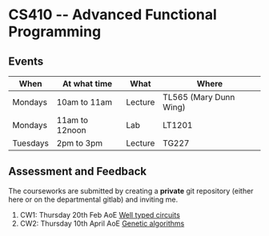 # CS410 -- Advanced Functional Programming

## Events

| When     | At what time   | What    | Where                  |
|----------|----------------|---------|------------------------|
| Mondays  | 10am to 11am   | Lecture | TL565 (Mary Dunn Wing) |
| Mondays  | 11am to 12noon | Lab     | LT1201                 |
| Tuesdays | 2pm to 3pm     | Lecture | TG227                  |

## Assessment and Feedback

The courseworks are submitted by creating a **private** git
repository (either here or on the departmental gitlab) and
inviting me.

1. CW1: Thursday 20th Feb AoE [Well typed circuits](courseworks/1-Circuits)
2. CW2: Thursday 10th April AoE [Genetic algorithms](courseworks/2-Genetic)
